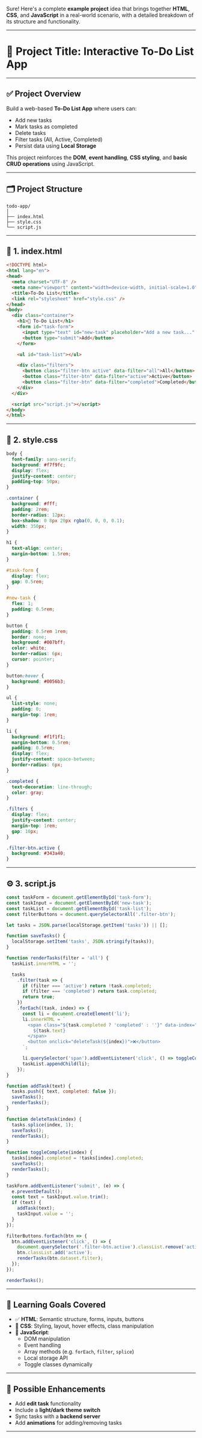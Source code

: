 Sure! Here's a complete **example project** idea that brings together **HTML**, **CSS**, and **JavaScript** in a real-world scenario, with a detailed breakdown of its structure and functionality.

---

# 🌟 **Project Title: Interactive To-Do List App**

---

## ✅ **Project Overview**

Build a web-based **To-Do List App** where users can:
- Add new tasks
- Mark tasks as completed
- Delete tasks
- Filter tasks (All, Active, Completed)
- Persist data using **Local Storage**

This project reinforces the **DOM**, **event handling**, **CSS styling**, and **basic CRUD operations** using JavaScript.

---

## 🗂️ **Project Structure**

```
todo-app/
│
├── index.html
├── style.css
└── script.js
```

---

## 🧱 **1. index.html**

```html
<!DOCTYPE html>
<html lang="en">
<head>
  <meta charset="UTF-8" />
  <meta name="viewport" content="width=device-width, initial-scale=1.0" />
  <title>To-Do List</title>
  <link rel="stylesheet" href="style.css" />
</head>
<body>
  <div class="container">
    <h1>📝 To-Do List</h1>
    <form id="task-form">
      <input type="text" id="new-task" placeholder="Add a new task..." required />
      <button type="submit">Add</button>
    </form>

    <ul id="task-list"></ul>

    <div class="filters">
      <button class="filter-btn active" data-filter="all">All</button>
      <button class="filter-btn" data-filter="active">Active</button>
      <button class="filter-btn" data-filter="completed">Completed</button>
    </div>
  </div>

  <script src="script.js"></script>
</body>
</html>
```

---

## 🎨 **2. style.css**

```css
body {
  font-family: sans-serif;
  background: #f7f9fc;
  display: flex;
  justify-content: center;
  padding-top: 50px;
}

.container {
  background: #fff;
  padding: 2rem;
  border-radius: 12px;
  box-shadow: 0 8px 20px rgba(0, 0, 0, 0.1);
  width: 350px;
}

h1 {
  text-align: center;
  margin-bottom: 1.5rem;
}

#task-form {
  display: flex;
  gap: 0.5rem;
}

#new-task {
  flex: 1;
  padding: 0.5rem;
}

button {
  padding: 0.5rem 1rem;
  border: none;
  background: #007bff;
  color: white;
  border-radius: 6px;
  cursor: pointer;
}

button:hover {
  background: #0056b3;
}

ul {
  list-style: none;
  padding: 0;
  margin-top: 1rem;
}

li {
  background: #f1f1f1;
  margin-bottom: 0.5rem;
  padding: 0.5rem;
  display: flex;
  justify-content: space-between;
  border-radius: 6px;
}

.completed {
  text-decoration: line-through;
  color: gray;
}

.filters {
  display: flex;
  justify-content: center;
  margin-top: 1rem;
  gap: 10px;
}

.filter-btn.active {
  background: #343a40;
}
```

---

## ⚙️ **3. script.js**

```javascript
const taskForm = document.getElementById('task-form');
const taskInput = document.getElementById('new-task');
const taskList = document.getElementById('task-list');
const filterButtons = document.querySelectorAll('.filter-btn');

let tasks = JSON.parse(localStorage.getItem('tasks')) || [];

function saveTasks() {
  localStorage.setItem('tasks', JSON.stringify(tasks));
}

function renderTasks(filter = 'all') {
  taskList.innerHTML = '';

  tasks
    .filter(task => {
      if (filter === 'active') return !task.completed;
      if (filter === 'completed') return task.completed;
      return true;
    })
    .forEach((task, index) => {
      const li = document.createElement('li');
      li.innerHTML = `
        <span class="${task.completed ? 'completed' : ''}" data-index="${index}">
          ${task.text}
        </span>
        <button onclick="deleteTask(${index})">❌</button>
      `;

      li.querySelector('span').addEventListener('click', () => toggleComplete(index));
      taskList.appendChild(li);
    });
}

function addTask(text) {
  tasks.push({ text, completed: false });
  saveTasks();
  renderTasks();
}

function deleteTask(index) {
  tasks.splice(index, 1);
  saveTasks();
  renderTasks();
}

function toggleComplete(index) {
  tasks[index].completed = !tasks[index].completed;
  saveTasks();
  renderTasks();
}

taskForm.addEventListener('submit', (e) => {
  e.preventDefault();
  const text = taskInput.value.trim();
  if (text) {
    addTask(text);
    taskInput.value = '';
  }
});

filterButtons.forEach(btn => {
  btn.addEventListener('click', () => {
    document.querySelector('.filter-btn.active').classList.remove('active');
    btn.classList.add('active');
    renderTasks(btn.dataset.filter);
  });
});

renderTasks();
```

---

## 🎯 **Learning Goals Covered**

- ✅ **HTML**: Semantic structure, forms, inputs, buttons
- 🎨 **CSS**: Styling, layout, hover effects, class manipulation
- 🚀 **JavaScript**:
  - DOM manipulation
  - Event handling
  - Array methods (e.g. `forEach`, `filter`, `splice`)
  - Local storage API
  - Toggle classes dynamically

---

## 🔧 **Possible Enhancements**

- Add **edit task** functionality
- Include a **light/dark theme switch**
- Sync tasks with a **backend server**
- Add **animations** for adding/removing tasks

---
